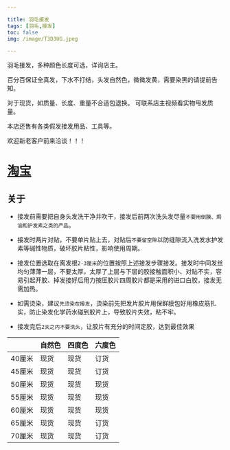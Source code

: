 ```yaml
---

title: 羽毛接发
tags: [羽毛,接发]
toc: false
img: /image/T3D3UG.jpeg

---
```



羽毛接发，多种颜色长度可选，详询店主。

百分百保证全真发，下水不打结，头发自然色，微微发黄，需要染黑的请提前告知。


对于现货，如质量、长度、重量不合适包退换。 可联系店主视频看实物甩发质量。

本店还售有各类假发接发用品、工具等。

欢迎新老客户前来洽谈！！！

# [淘宝](https://shop128750684.taobao.com/) 
 
## 关于

- 接发前需要把自身头发洗干净并吹干，接发后前两次洗头发尽量`不要用倒膜、焗油和护发素之类的产品`。

- 接发时两片对贴，不要单片贴上去，对贴后`不要留空隙`以防缝隙流入洗发水护发素等碱性物质，破坏胶片粘性，影响使用周期。

- 接发位置选取在离发根`2-3厘米`的位置按照上述接发步骤接发。接发时中间发丝均匀薄薄一层，不要太厚，太厚了上层与下层的胶接触面积小、对贴不实，容易引起开胶、掉发接好后用力按压胶片四周胶片都是采用的进口白胶，接发无需加热。

- 如需烫染，建议`先烫染在接发`，烫染前先把发片胶片用保鲜膜包好用橡皮筋扎实，防止染发化学药水碰到胶片上，导致胶片失效，粘不牢。

- 接发完后`2天之内不要洗头`，让胶片有充分的时间定胶，达到最佳效果
 
 




|        | 自然色 | 四度色 | 六度色 |
|--------|--------|--------|--------|
| 40厘米 | 现货   | 现货   | 订货   |
| 45厘米 | 现货   | 现货   | 订货   |
| 50厘米 | 现货   | 现货   | 现货   |
| 55厘米 | 现货   | 现货   | 现货   |
| 60厘米 | 现货   | 现货   | 现货   |
| 65厘米 | 现货   | 现货   | 订货   |
| 70厘米 | 现货   | 现货   | 订货   |





